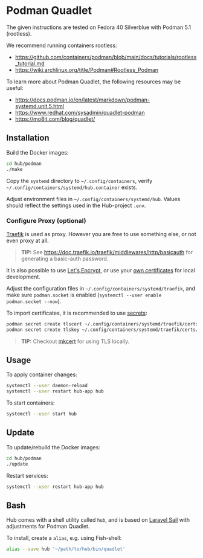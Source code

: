 # Podman Quadlet

The given instructions are tested on Fedora 40 Silverblue with Podman 5.1 (rootless).

We recommend running containers rootless:

- <https://github.com/containers/podman/blob/main/docs/tutorials/rootless_tutorial.md>
- <https://wiki.archlinux.org/title/Podman#Rootless_Podman>

To learn more about Podman Quadlet, the following resources may be useful:

- <https://docs.podman.io/en/latest/markdown/podman-systemd.unit.5.html>
- <https://www.redhat.com/sysadmin/quadlet-podman>
- <https://mo8it.com/blog/quadlet/>

## Installation

Build the Docker images:

```bash
cd hub/podman
./make
```

Copy the `systemd` directory to `~/.config/containers`, verify `~/.config/containers/systemd/hub.container` exists.

Adjust environment files in `~/.config/containers/systemd/hub`. Values should reflect the settings used in the Hub-project `.env`.

### Configure Proxy (optional)

[Traefik](https://doc.traefik.io/traefik/) is used as proxy. However you are free to use something else, or not even proxy at all.

> **TIP:** See <https://doc.traefik.io/traefik/middlewares/http/basicauth> for generating a basic-auth password.

It is also possible to use [Let's Encrypt](https://doc.traefik.io/traefik/https/acme/), or use your [own certificates](https://doc.traefik.io/traefik/https/tls/) for local development.

Adjust the configuration files in `~/.config/containers/systemd/traefik`, and make sure `podman.socket` is enabled (`systemctl --user enable podman.socket --now`).

To import certificates, it is recommended to use [secrets](https://www.redhat.com/sysadmin/new-podman-secrets-command):

```bash
podman secret create tlscert ~/.config/containers/systemd/traefik/certs/cert.pem
podman secret create tlskey ~/.config/containers/systemd/traefik/certs/key.pem
```

> **TIP:** Checkout [mkcert](https://github.com/FiloSottile/mkcert) for using TLS locally.

## Usage

To apply container changes:

```bash
systemctl --user daemon-reload
systemctl --user restart hub-app hub
```

To start containers:

```bash
systemctl --user start hub
```

## Update

To update/rebuild the Docker images:

```bash
cd hub/podman
./update
```

Restart services:

```bash
systemctl --user restart hub-app hub
```

## Bash

Hub comes with a shell utility called `hub`, and is based on [Laravel Sail](https://github.com/laravel/sail/blob/1.x/bin/sail) with adjustments for Podman Quadlet.

To install, create a `alias`, e.g. using Fish-shell:

```bash
alias --save hub '~/path/to/hub/bin/quadlet'
```
